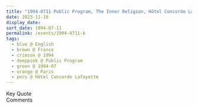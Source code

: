 ```yaml
---
title: "1994-0711 Public Program, The Inner Religion, Hôtel Concorde Lafayette (now Hyatt Regency Paris Étoile), Le Palais des Congrès, 7e Niveau, 2 Place de la Porte Maillot, Paris, France"
date: 2023-11-18
display_date: 
sort_date: 1994-07-11
permalink: /events/1994-0711-b
tags:
  - blue @ English
  - brown @ France
  - crimson @ 1994
  - deeppink @ Public Program
  - green @ 1994-07
  - orange @ Paris
  - peru @ Hôtel Concorde Lafayette
---
```


<wave-list>
  <list-title color="green" width="75">Key Quote</list-title>
  <list-item color="BlanchedAlmond"  width="200"></list-item>
  <list-item color="Lavender"></list-item>
  <list-item color="BlanchedAlmond"></list-item>
</wave-list>

<br>

<wave-list>
  <list-title color="green" width="75">Comments</list-title>
  <list-item color="BlanchedAlmond"  width="200"></list-item>
  <list-item color="Lavender"></list-item>
  <list-item color="BlanchedAlmond"></list-item>
</wave-list>